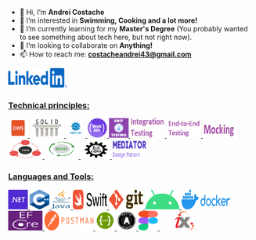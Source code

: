 - 👋 Hi, I’m **Andrei Costache**
- 👀 I’m interested in **Swimming, Cooking and a lot more!**
- 🌱 I’m currently learning for my **Master's Degree** (You probably wanted to see something about tech here, but not right now).
- 💞️ I’m looking to collaborate on **Anything!**
- 📫 How to reach me: **costacheandrei43@gmail.com**

<p align="left">
<a href="https://www.linkedin.com/in/stelian-andrei-costache/" target="_blank" rel="noreferrer"> <img src="./Images/linkedin.png" alt="amplify" width="120" height="40"/> 
</p>

<h3 align="left">Technical principles:</h3>
<p align="left">
<a href="https://en.wikipedia.org/wiki/Object-oriented_programming" target="_blank" rel="noreferrer"> <img src="./Images/oop.png" alt="amplify" width="40" height="40"/> 
<a href="https://en.wikipedia.org/wiki/SOLID" target="_blank" rel="noreferrer"> <img src="./Images/solid.png" alt="amplify" width="70" height="40"/> 
<a href="https://en.wikipedia.org/wiki/Representational_state_transfer" target="_blank" rel="noreferrer"> <img src="./Images/rest.png" alt="amplify" width="40" height="40"/> 
<a href="https://en.wikipedia.org/wiki/Web_API" target="_blank" rel="noreferrer"> <img src="./Images/webApi.png" alt="amplify" width="40" height="40"/> 
<a href="https://en.wikipedia.org/wiki/Unit_testing" target="_blank" rel="noreferrer"> <img src="./Images/unitTesting.png" alt="amplify" width="40" height="40"/> 
<a href="https://en.wikipedia.org/wiki/Integration_testing" target="_blank" rel="noreferrer"> <img src="./Images/integrationTesting.jpg" alt="amplify" width="70" height="40"/> 
<a href="https://www.techopedia.com/definition/7035/end-to-end-test" target="_blank" rel="noreferrer"> <img src="./Images/endToEnd.jpg" alt="amplify" width="70" height="40"/> 
<a href="https://en.wikipedia.org/wiki/Mock_object" target="_blank" rel="noreferrer"> <img src="./Images/mocking.png" alt="amplify" width="70" height="40"/> 
<a href="https://en.wikipedia.org/wiki/Test-driven_development" target="_blank" rel="noreferrer"> <img src="./Images/tdd.png" alt="amplify" width="70" height="40"/> 
<a href="https://en.wikipedia.org/wiki/Behavior-driven_development" target="_blank" rel="noreferrer"> <img src="./Images/bdd.svg" alt="amplify" width="70" height="40"/> 
<a href="https://martinfowler.com/bliki/CQRS.html" target="_blank" rel="noreferrer"> <img src="./Images/cqrs.jpg" alt="amplify" width="60" height="40"/> 
<a href="https://en.wikipedia.org/wiki/Mediator_pattern" target="_blank" rel="noreferrer"> <img src="./Images/mediator.png" alt="amplify" width="70" height="40"/> 
</p>

<h3 align="left">Languages and Tools:</h3>
<p align="left">
<a href="https://en.wikipedia.org/wiki/.NET" target="_blank" rel="noreferrer"> <img src="./Images/.net.png" alt="amplify" width="40" height="40"/> 
<a href="https://en.wikipedia.org/wiki/C%2B%2B" target="_blank" rel="noreferrer"> <img src="./Images/c++.png" alt="amplify" width="40" height="40"/> 
<a href="https://en.wikipedia.org/wiki/Java_(programming_language)" target="_blank" rel="noreferrer"> <img src="./Images/java.png" alt="amplify" width="40" height="40"/> 
<a href="https://en.wikipedia.org/wiki/Swift_(programming_language)" target="_blank" rel="noreferrer"> <img src="./Images/swift.png" alt="amplify" width="70" height="40"/> 
<a href="https://en.wikipedia.org/wiki/Git" target="_blank" rel="noreferrer"> <img src="./Images/git.png" alt="amplify" width="70" height="40"/> 
<a href="https://en.wikipedia.org/wiki/Android_(operating_system)" target="_blank" rel="noreferrer"> <img src="./Images/android.png" alt="amplify" width="70" height="40"/> 
<a href="https://en.wikipedia.org/wiki/Docker_(software)" target="_blank" rel="noreferrer"> <img src="./Images/docker.png" alt="amplify" width="100" height="40"/> 
<a href="https://en.wikipedia.org/wiki/Entity_Framework" target="_blank" rel="noreferrer"> <img src="./Images/entityFramework.svg" alt="amplify" width="70" height="40"/> 
<a href="https://en.wikipedia.org/wiki/Postman_(software)" target="_blank" rel="noreferrer"> <img src="./Images/postman.png" alt="amplify" width="100" height="40"/> 
<a href="https://en.wikipedia.org/wiki/Swagger_(software)" target="_blank" rel="noreferrer"> <img src="./Images/swagger.png" alt="amplify" width="40" height="40"/> 
<a href="hhttps://en.wikipedia.org/wiki/OAuth" target="_blank" rel="noreferrer"> <img src="./Images/oauth.svg" alt="amplify" width="40" height="40"/> 
<a href="https://en.wikipedia.org/wiki/Figma_(software)" target="_blank" rel="noreferrer"> <img src="./Images/figma.png" alt="amplify" width="40" height="40"/> 
<a href="https://wixtoolset.org/" target="_blank" rel="noreferrer"> <img src="./Images/wix.png" alt="amplify" width="70" height="40"/> 
</p>
